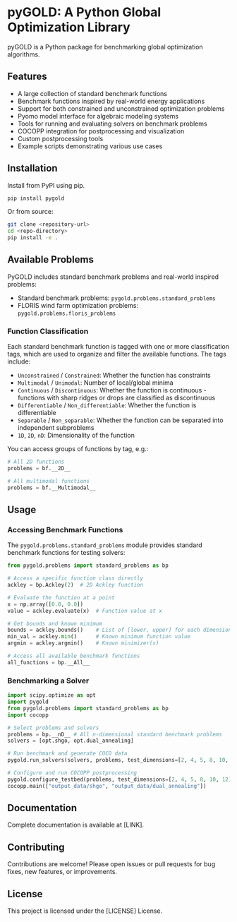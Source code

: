 # pyGOLD: A Python Global Optimization Library

pyGOLD is a Python package for benchmarking global optimization algorithms.

## Features

- A large collection of standard benchmark functions
- Benchmark functions inspired by real-world energy applications
- Support for both constrained and unconstrained optimization problems
- Pyomo model interface for algebraic modeling systems
- Tools for running and evaluating solvers on benchmark problems
- COCOPP integration for postprocessing and visualization
- Custom postprocessing tools
- Example scripts demonstrating various use cases

## Installation

Install from PyPI using pip.

```bash
pip install pygold
```

Or from source:

```bash
git clone <repository-url>
cd <repo-directory>
pip install -e .
```

## Available Problems

PyGOLD includes standard benchmark problems and real-world inspired problems:

- Standard benchmark problems: `pygold.problems.standard_problems`
- FLORIS wind farm optimization problems: `pygold.problems.floris_problems`

### Function Classification

Each standard benchmark function is tagged with one or more classification tags, which are used to organize and filter the available functions. The tags include:

- `Unconstrained` / `Constrained`: Whether the function has constraints
- `Multimodal` / `Unimodal`: Number of local/global minima
- `Continuous` / `Discontinuous`: Whether the function is continuous - functions with sharp ridges or drops are classified as discontinuous
- `Differentiable` / `Non_differentiable`: Whether the function is differentiable
- `Separable` / `Non_separable`: Whether the function can be separated into independent subproblems
- `1D`, `2D`, `nD`: Dimensionality of the function

You can access groups of functions by tag, e.g.:

```python
# All 2D functions
problems = bf.__2D__

# All multimodal functions
problems = bf.__Multimodal__
```

## Usage

### Accessing Benchmark Functions

The `pygold.problems.standard_problems` module provides standard benchmark functions for testing solvers:

```python
from pygold.problems import standard_problems as bp

# Access a specific function class directly
ackley = bp.Ackley(2)  # 2D Ackley function

# Evaluate the function at a point
x = np.array([0.0, 0.0])
value = ackley.evaluate(x)  # Function value at x

# Get bounds and known minimum
bounds = ackley.bounds()    # List of [lower, upper] for each dimension
min_val = ackley.min()      # Known minimum function value
argmin = ackley.argmin()    # Known minimizer(s)

# Access all available benchmark functions
all_functions = bp.__All__
```

### Benchmarking a Solver

```python
import scipy.optimize as opt
import pygold
from pygold.problems import standard_problems as bp
import cocopp

# Select problems and solvers
problems = bp.__nD__ # All n-dimensional standard benchmark problems
solvers = [opt.shgo, opt.dual_annealing]

# Run benchmark and generate COCO data
pygold.run_solvers(solvers, problems, test_dimensions=[2, 4, 5, 8, 10, 12], n_iters=5)

# Configure and run COCOPP postprocessing
pygold.configure_testbed(problems, test_dimensions=[2, 4, 5, 8, 10, 12], n_solvers=2)
cocopp.main(["output_data/shgo", "output_data/dual_annealing"])
```

## Documentation

Complete documentation is available at [LINK].

## Contributing

Contributions are welcome! Please open issues or pull requests for bug fixes, new features, or improvements.

## License

This project is licensed under the [LICENSE] License.
